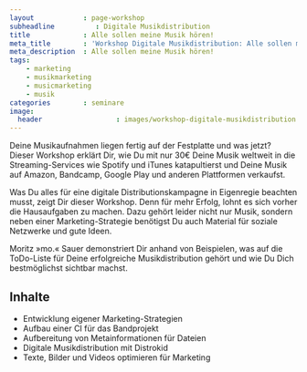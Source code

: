 ```yaml
---
layout            : page-workshop
subheadline          : Digitale Musikdistribution
title             : Alle sollen meine Musik hören!
meta_title        : 'Workshop Digitale Musikdistribution: Alle sollen meine Musik hören!'
meta_description  : Alle sollen meine Musik hören!
tags:
    - marketing
    - musikmarketing
    - musicmarketing
    - musik
categories        : seminare
image:
  header                  : images/workshop-digitale-musikdistribution.jpg
---
```

Deine Musikaufnahmen liegen fertig auf der Festplatte und was jetzt? Dieser Workshop erklärt Dir, wie Du mit nur 30€ Deine Musik weltweit in die Streaming-Services wie Spotify und iTunes katapultierst und Deine Musik auf Amazon, Bandcamp, Google Play und anderen Plattformen verkaufst.
<!--more-->

Was Du alles für eine digitale Distributionskampagne in Eigenregie beachten musst, zeigt Dir dieser Workshop. Denn für mehr Erfolg, lohnt es sich vorher die Hausaufgaben zu machen. Dazu gehört leider nicht nur Musik, sondern neben einer Marketing-Strategie benötigst Du auch Material für soziale Netzwerke und gute Ideen.

Moritz »mo.« Sauer demonstriert Dir anhand von Beispielen, was auf die ToDo-Liste für Deine erfolgreiche Musikdistribution gehört und wie Du Dich bestmöglichst sichtbar machst.

## Inhalte

- Entwicklung eigener Marketing-Strategien
- Aufbau einer CI für das Bandprojekt
- Aufbereitung von Metainformationen für Dateien
- Digitale Musikdistribution mit Distrokid
- Texte, Bilder und Videos optimieren für Marketing